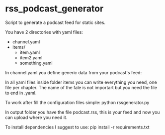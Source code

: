 # rss_podcast_generator
Script to generate a podcast feed for static sites.

You have 2 directories with yaml files: 
* channel.yaml
* items/
    * item.yaml
    * item2.yaml
    * something.yaml

In channel.yaml you define generic data from your podcast's feed:

In all yaml files inside folder items you can write everything you need, one file per chapter.
The name of the fale is not importart but you need the file to end in .yaml.

To work after fill the configuration files simple:
python rssgenerator.py

In output folder you have the file podcast.rss, this is your feed and now you can upload where you need it.

To install dependencies I suggest to use:
pip install -r requirements.txt

